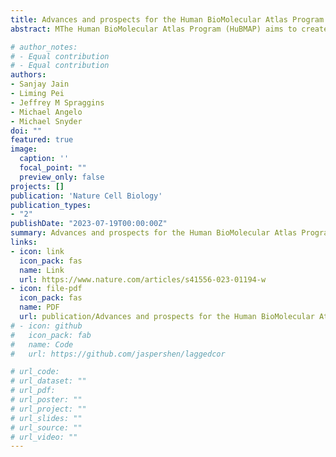 ```yaml
---
title: Advances and prospects for the Human BioMolecular Atlas Program (HuBMAP)
abstract: MThe Human BioMolecular Atlas Program (HuBMAP) aims to create a multi-scale spatial atlas of the healthy human body at single-cell resolution by applying advanced technologies and disseminating resources to the community. As the HuBMAP moves past its first phase, creating ontologies, protocols and pipelines, this Perspective introduces the production phase, the generation of reference spatial maps of functional tissue units across many organs from diverse populations and the creation of mapping tools and infrastructure to advance biomedical research.

# author_notes:
# - Equal contribution
# - Equal contribution
authors:
- Sanjay Jain
- Liming Pei
- Jeffrey M Spraggins
- Michael Angelo
- Michael Snyder
doi: ""
featured: true
image:
  caption: ''
  focal_point: ""
  preview_only: false
projects: []
publication: 'Nature Cell Biology'
publication_types:
- "2"
publishDate: "2023-07-19T00:00:00Z"
summary: Advances and prospects for the Human BioMolecular Atlas Program (HuBMAP)
links:
- icon: link
  icon_pack: fas
  name: Link
  url: https://www.nature.com/articles/s41556-023-01194-w
- icon: file-pdf
  icon_pack: fas
  name: PDF
  url: publication/Advances and prospects for the Human BioMolecular Atlas Program (HuBMAP).pdf
# - icon: github
#   icon_pack: fab
#   name: Code
#   url: https://github.com/jaspershen/laggedcor

# url_code: 
# url_dataset: ""
# url_pdf: 
# url_poster: ""
# url_project: ""
# url_slides: ""
# url_source: ""
# url_video: ""
---
```


